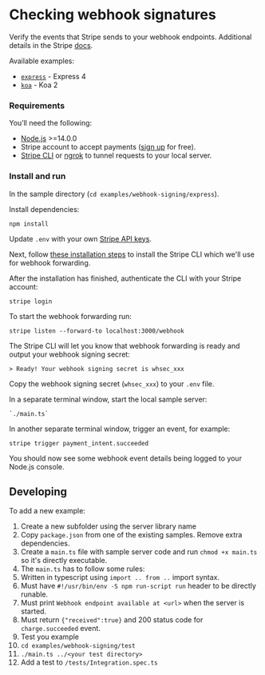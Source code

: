 # Checking webhook signatures

Verify the events that Stripe sends to your webhook endpoints. Additional details in the Stripe [docs](https://stripe.com/docs/webhooks/signatures).

Available examples:
- [`express`](./express) - Express 4
- [`koa`](./koa) - Koa 2

### Requirements

You’ll need the following:

- [Node.js](http://nodejs.org) >=14.0.0
- Stripe account to accept payments ([sign up](https://dashboard.stripe.com/register) for free).
- [Stripe CLI](https://github.com/stripe/stripe-cli) or [ngrok](https://ngrok.com/) to tunnel requests to your local server.

### Install and run

In the sample directory (`cd examples/webhook-signing/express`).

Install dependencies:

    npm install

Update `.env` with your own [Stripe API keys](https://dashboard.stripe.com/account/apikeys).

Next, follow [these installation steps](https://github.com/stripe/stripe-cli#installation) to install the Stripe CLI which we'll use for webhook forwarding.

After the installation has finished, authenticate the CLI with your Stripe account:

    stripe login

To start the webhook forwarding run:

    stripe listen --forward-to localhost:3000/webhook

The Stripe CLI will let you know that webhook forwarding is ready and output your webhook signing secret:

    > Ready! Your webhook signing secret is whsec_xxx

Copy the webhook signing secret (`whsec_xxx`) to your `.env` file.

In a separate terminal window, start the local sample server:

    `./main.ts`

In another separate terminal window, trigger an event, for example:

    stripe trigger payment_intent.succeeded

You should now see some webhook event details being logged to your Node.js console.

## Developing

To add a new example:
1. Create a new subfolder using the server library name
2. Copy `package.json` from one of the existing samples. Remove extra dependencies.
3. Create a `main.ts` file with sample server code and run `chmod +x main.ts` so it's directly executable.
4. The `main.ts` has to follow some rules:
  1. Written in typescript using `import .. from ..` import syntax.
  2. Must have `#!/usr/bin/env -S npm run-script run` header to be directly runable.
  3. Must print `Webhook endpoint available at <url>` when the server is started.
  4. Must return `{"received":true}` and 200 status code for `charge.succeeded` event.
5. Test you example
  1. `cd examples/webhook-signing/test`
  2. `./main.ts ../<your test directory>`
  3. Add a test to `/tests/Integration.spec.ts`
